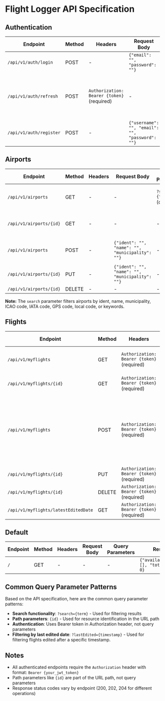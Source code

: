 # Flight Logger API Specification

## Authentication

| Endpoint | Method | Headers | Request Body | Query Parameters | Response |
|----------|--------|---------|--------------|------------------|----------|
| `/api/v1/auth/login` | POST | - | `{"email": "", "password": ""}` | - | `{"token": "", "expiresAt": 0, "status": 1, "error": ""}` |
| `/api/v1/auth/refresh` | POST | `Authorization: Bearer {token}` (required) | - | - | `{"aud": "", "exp": 0, "iat": 0, "iss": "", "nbf": 0, "email": "", "jwt_debugger": "", "status": 1}` |
| `/api/v1/auth/register` | POST | - | `{"username": "", "email": "", "password": ""}` | - | `{"status": 1, "message": "", "error": ""}` |

## Airports

| Endpoint | Method | Headers | Request Body | Query Parameters | Response |
|----------|--------|---------|--------------|------------------|----------|
| `/api/v1/airports` | GET | - | - | `?search={term}` (optional) | `[{"id": 0, "ident": "", "name": "", "municipality": ""}]` |
| `/api/v1/airports/{id}` | GET | - | - | - | `{"id": 0, "ident": "", "name": "", "municipality": ""}` |
| `/api/v1/airports` | POST | - | `{"ident": "", "name": "", "municipality": ""}` | - | `{"id": 0, "ident": "", "name": "", "municipality": ""}` |
| `/api/v1/airports/{id}` | PUT | - | `{"ident": "", "name": "", "municipality": ""}` | - | `{"status": 202}` |
| `/api/v1/airports/{id}` | DELETE | - | - | - | `{"status": 204}` |

**Note:** The `search` parameter filters airports by ident, name, municipality, ICAO code, IATA code, GPS code, local code, or keywords.

## Flights

| Endpoint | Method | Headers | Request Body | Query Parameters | Response |
|----------|--------|---------|--------------|------------------|----------|
| `/api/v1/myflights` | GET | `Authorization: Bearer {token}` (required) | - | `?lastEdited={timestamp}` (optional) | `[{"id": 0, "user_id": 0, "flight_number": "", "flight_reason": "", "edited_at": ""}]` |
| `/api/v1/myflights/{id}` | GET | `Authorization: Bearer {token}` (required) | - | - | `{"id": 0, "user_id": 0, "flight_number": "", "flight_reason": "", "edited_at": ""}` |
| `/api/v1/myflights` | POST | `Authorization: Bearer {token}` (required) | `{"departure_airport_id": 0, "arrival_airport_id": 0, "flight_date": "YYYY-MM-DDTHH:MM:SSZ", "flight_duration": "", "distance": 0, "route_path": [], "flight_number": "", "airplane_type": "", "airplane_registration": "", "seat": "", "seat_type": "", "flight_class": "", "flight_reason": ""}` | - | `{"id": 0, "user_id": 0, "flight_number": "", "flight_reason": "", "edited_at": ""}` |
| `/api/v1/myflights/{id}` | PUT | `Authorization: Bearer {token}` (required) | `{"flight_number": "", "flight_reason": ""}` | - | `{"message": "Updated successfully"}` |
| `/api/v1/myflights/{id}` | DELETE | `Authorization: Bearer {token}` (required) | - | - | `{"message": "Deleted successfully"}` |
| `/api/v1/myflights/latestEditedDate` | GET | `Authorization: Bearer {token}` (required) | - | - | `{"latestEditedDate": "YYYY-MM-DDTHH:MM:SSZ"}` |

## Default

| Endpoint | Method | Headers | Request Body | Query Parameters | Response |
|----------|--------|---------|--------------|------------------|----------|
| `/` | GET | - | - | - | `{"available_routes": [], "total_routes": 0}` |

## Common Query Parameter Patterns

Based on the API specification, here are the common query parameter patterns:

- **Search functionality**: `?search={term}` - Used for filtering results
- **Path parameters**: `{id}` - Used for resource identification in the URL path
- **Authentication**: Uses Bearer token in Authorization header, not query parameters
- **Filtering by last edited date**: `?lastEdited={timestamp}` - Used for filtering flights edited after a specific timestamp.

## Notes

- All authenticated endpoints require the `Authorization` header with format: `Bearer {your_jwt_token}`
- Path parameters like `{id}` are part of the URL path, not query parameters
- Response status codes vary by endpoint (200, 202, 204 for different operations)